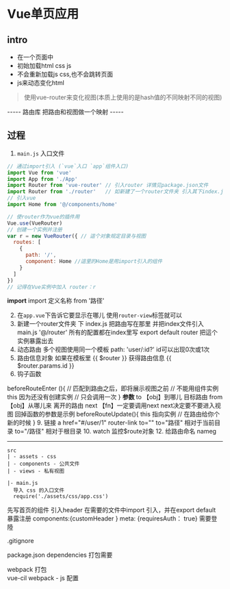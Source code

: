 # Vue单页应用
## intro
- 在一个页面中
- 初始加载html css js
- 不会重新加载js css,也不会跳转页面
- js来动态变化html

> 使用vue-router来变化视图(本质上使用的是hash值的不同映射不同的视图)

\-----
路由库
把路由和视图做一个映射
\-----

## 过程
1. `main.js` 入口文件
  ```javascript
  // 通过import引入 (`vue`入口 `app`组件入口)
  import Vue from 'vue'
  import App from './App'
  import Router from 'vue-router' // 引入router 详情见package.json文件
  import Router from './router'   // 如新建了一个router文件夹 引入其下index.js
  // 引入vue
  import Home from '@/components/home'

  // 使router作为vue的插件用
  Vue.use(VueRouter)
  // 创建一个实例并注册
  var r = new VueRouter({ // 這个对象规定目录与视图
    routes: [
      {
        path: '/',
        component: Home //這里的Home是用import引入的组件
      }
    ]
  })
  // 记得在Vue实例中加入 router：r
   ```
   **import**
   import 定义名称 from '路径'

2. 在`app.vue`下告诉它要显示在哪儿
  使用`router-view`标签就可以
5. 新建一个router文件夹 下 index.js 把路由写在那里
  并把index文件引入main.js '@/router'
  所有的配置都在index里写 export default router 把這个实例暴露出去
 6. 动态路由 多个视图使用同一个模板
  path: 'user/:id?' id可以出现0次或1次
 7. 路由信息对象
  如果在模板里 {{ $router }}
  获得路由信息 {{ $router.params.id }}
8. 钩子函数

  beforeRouteEnter (){
    // 匹配到路由之后，即将展示视图之前
    // 不能用组件实例this 因为还没有创建实例
    // 只会调用一次
  }
  **参数**
  to   【obj】到哪儿   目标路由
  from 【obj】从哪儿来 离开的路由
  next 【fn】一定要调用next next决定要不要进入视图
    回掉函数的参数是示例
  beforeRouteUpdate(){
      this 指向实例
      // 在路由给你个新的时候
    }
9. 链接
  a href="#/user/1"
  router-link to=""
  to="路径" 相对于当前目录
  to="/路径" 相对于根目录
 10. watch 监控$route对象
 12. 给路由命名 nameg

---
```
src
| - assets - css
| - components - 公共文件
| - views - 私有视图

|- main.js
  导入 css 的入口文件
  require('./assets/css/app.css')
```
 先写首页的组件
 引入header
  在需要的文件中import 引入，并在export default 暴露注册 components:{customHeader }
meta: {requiresAuth： true} 需要登陸


.gitignore

package.json  dependencies 打包需要


webpack 打包  
vue-cil webpack - js 配置

